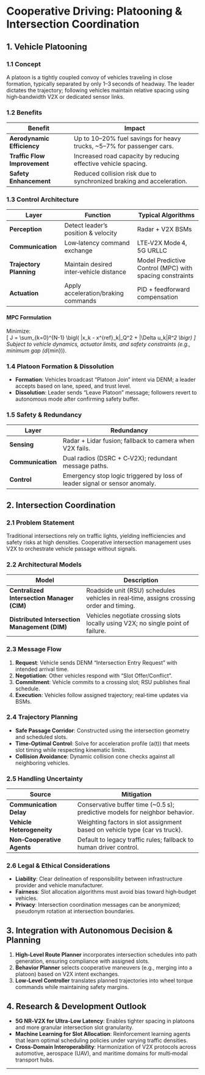 # Cooperative Driving: Platooning & Intersection Coordination  

## 1. Vehicle Platooning  

### 1.1 Concept  
A platoon is a tightly coupled convoy of vehicles traveling in close formation, typically separated by only 1–3 seconds of headway. The leader dictates the trajectory; following vehicles maintain relative spacing using high‑bandwidth V2X or dedicated sensor links.

### 1.2 Benefits  

| Benefit | Impact |
|---------|--------|
| **Aerodynamic Efficiency** | Up to 10–20% fuel savings for heavy trucks, ~5–7% for passenger cars. |
| **Traffic Flow Improvement** | Increased road capacity by reducing effective vehicle spacing. |
| **Safety Enhancement** | Reduced collision risk due to synchronized braking and acceleration. |

### 1.3 Control Architecture  

| Layer | Function | Typical Algorithms |
|-------|----------|--------------------|
| **Perception** | Detect leader’s position & velocity | Radar + V2X BSMs |
| **Communication** | Low‑latency command exchange | LTE‑V2X Mode 4, 5G URLLC |
| **Trajectory Planning** | Maintain desired inter‑vehicle distance | Model Predictive Control (MPC) with spacing constraints |
| **Actuation** | Apply acceleration/braking commands | PID + feedforward compensation |

#### MPC Formulation  
Minimize:  
\[
J = \sum_{k=0}^{N-1} \bigl( \|x_k - x^{ref}_k\|_Q^2 + \|\Delta u_k\|_R^2 \bigr)
\]  
Subject to vehicle dynamics, actuator limits, and safety constraints (e.g., minimum gap \(d_{min}\)).

### 1.4 Platoon Formation & Dissolution  

- **Formation**: Vehicles broadcast “Platoon Join” intent via DENM; a leader accepts based on lane, speed, and trust level.  
- **Dissolution**: Leader sends “Leave Platoon” message; followers revert to autonomous mode after confirming safety buffer.

### 1.5 Safety & Redundancy  

| Layer | Redundancy |
|-------|------------|
| **Sensing** | Radar + Lidar fusion; fallback to camera when V2X fails. |
| **Communication** | Dual radios (DSRC + C‑V2X); redundant message paths. |
| **Control** | Emergency stop logic triggered by loss of leader signal or sensor anomaly. |

## 2. Intersection Coordination  

### 2.1 Problem Statement  
Traditional intersections rely on traffic lights, yielding inefficiencies and safety risks at high densities. Cooperative intersection management uses V2X to orchestrate vehicle passage without signals.

### 2.2 Architectural Models  

| Model | Description |
|-------|-------------|
| **Centralized Intersection Manager (CIM)** | Roadside unit (RSU) schedules vehicles in real‑time, assigns crossing order and timing. |
| **Distributed Intersection Management (DIM)** | Vehicles negotiate crossing slots locally using V2X; no single point of failure. |

### 2.3 Message Flow  

1. **Request**: Vehicle sends DENM “Intersection Entry Request” with intended arrival time.  
2. **Negotiation**: Other vehicles respond with “Slot Offer/Conflict”.  
3. **Commitment**: Vehicle commits to a crossing slot; RSU publishes final schedule.  
4. **Execution**: Vehicles follow assigned trajectory; real‑time updates via BSMs.

### 2.4 Trajectory Planning  

- **Safe Passage Corridor**: Constructed using the intersection geometry and scheduled slots.  
- **Time‑Optimal Control**: Solve for acceleration profile \(a(t)\) that meets slot timing while respecting kinematic limits.  
- **Collision Avoidance**: Dynamic collision cone checks against all neighboring vehicles.

### 2.5 Handling Uncertainty  

| Source | Mitigation |
|--------|------------|
| **Communication Delay** | Conservative buffer time (~0.5 s); predictive models for neighbor behavior. |
| **Vehicle Heterogeneity** | Weighting factors in slot assignment based on vehicle type (car vs truck). |
| **Non‑Cooperative Agents** | Default to legacy traffic rules; fallback to human driver control. |

### 2.6 Legal & Ethical Considerations  

- **Liability**: Clear delineation of responsibility between infrastructure provider and vehicle manufacturer.  
- **Fairness**: Slot allocation algorithms must avoid bias toward high‑budget vehicles.  
- **Privacy**: Intersection coordination messages can be anonymized; pseudonym rotation at intersection boundaries.

## 3. Integration with Autonomous Decision & Planning  

1. **High‑Level Route Planner** incorporates intersection schedules into path generation, ensuring compliance with assigned slots.  
2. **Behavior Planner** selects cooperative maneuvers (e.g., merging into a platoon) based on V2X intent exchanges.  
3. **Low‑Level Controller** translates planned trajectories into wheel torque commands while maintaining safety margins.

## 4. Research & Development Outlook  

- **5G NR‑V2X for Ultra‑Low Latency**: Enables tighter spacing in platoons and more granular intersection slot granularity.  
- **Machine Learning for Slot Allocation**: Reinforcement learning agents that learn optimal scheduling policies under varying traffic densities.  
- **Cross‑Domain Interoperability**: Harmonization of V2X protocols across automotive, aerospace (UAV), and maritime domains for multi‑modal transport hubs.

---
